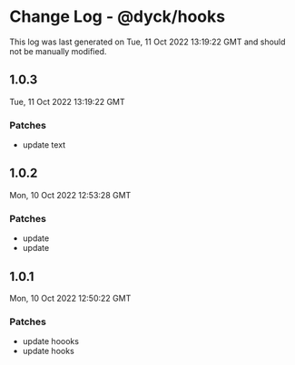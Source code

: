 # Change Log - @dyck/hooks

This log was last generated on Tue, 11 Oct 2022 13:19:22 GMT and should not be manually modified.

## 1.0.3
Tue, 11 Oct 2022 13:19:22 GMT

### Patches

- update text

## 1.0.2
Mon, 10 Oct 2022 12:53:28 GMT

### Patches

- update 
- update 

## 1.0.1
Mon, 10 Oct 2022 12:50:22 GMT

### Patches

- update hoooks
- update hooks

